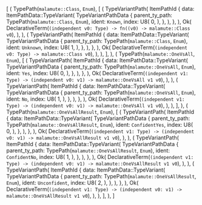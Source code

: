 [
    (
        TypePath(`malamute::Class`, `Enum`),
        [
            (
                TypeVariantPath(
                    ItemPathId {
                        data: ItemPathData::TypeVariant(
                            TypeVariantPathData {
                                parent_ty_path: TypePath(`malamute::Class`, `Enum`),
                                ident: `Known`,
                                index: U8(
                                    0,
                                ),
                            },
                        ),
                    },
                ),
                Ok(
                    DeclarativeTerm(`(independent v0: Type) -> fn((v0) -> malamute::Class v0`),
                ),
            ),
            (
                TypeVariantPath(
                    ItemPathId {
                        data: ItemPathData::TypeVariant(
                            TypeVariantPathData {
                                parent_ty_path: TypePath(`malamute::Class`, `Enum`),
                                ident: `Unknown`,
                                index: U8(
                                    1,
                                ),
                            },
                        ),
                    },
                ),
                Ok(
                    DeclarativeTerm(`(independent v0: Type) -> malamute::Class v0`),
                ),
            ),
        ],
    ),
    (
        TypePath(`malamute::OneVsAll`, `Enum`),
        [
            (
                TypeVariantPath(
                    ItemPathId {
                        data: ItemPathData::TypeVariant(
                            TypeVariantPathData {
                                parent_ty_path: TypePath(`malamute::OneVsAll`, `Enum`),
                                ident: `Yes`,
                                index: U8(
                                    0,
                                ),
                            },
                        ),
                    },
                ),
                Ok(
                    DeclarativeTerm(`(independent v1: Type) -> (independent v0: v1) -> malamute::OneVsAll v1 v0`),
                ),
            ),
            (
                TypeVariantPath(
                    ItemPathId {
                        data: ItemPathData::TypeVariant(
                            TypeVariantPathData {
                                parent_ty_path: TypePath(`malamute::OneVsAll`, `Enum`),
                                ident: `No`,
                                index: U8(
                                    1,
                                ),
                            },
                        ),
                    },
                ),
                Ok(
                    DeclarativeTerm(`(independent v1: Type) -> (independent v0: v1) -> malamute::OneVsAll v1 v0`),
                ),
            ),
        ],
    ),
    (
        TypePath(`malamute::OneVsAllResult`, `Enum`),
        [
            (
                TypeVariantPath(
                    ItemPathId {
                        data: ItemPathData::TypeVariant(
                            TypeVariantPathData {
                                parent_ty_path: TypePath(`malamute::OneVsAllResult`, `Enum`),
                                ident: `ConfidentYes`,
                                index: U8(
                                    0,
                                ),
                            },
                        ),
                    },
                ),
                Ok(
                    DeclarativeTerm(`(independent v1: Type) -> (independent v0: v1) -> malamute::OneVsAllResult v1 v0`),
                ),
            ),
            (
                TypeVariantPath(
                    ItemPathId {
                        data: ItemPathData::TypeVariant(
                            TypeVariantPathData {
                                parent_ty_path: TypePath(`malamute::OneVsAllResult`, `Enum`),
                                ident: `ConfidentNo`,
                                index: U8(
                                    1,
                                ),
                            },
                        ),
                    },
                ),
                Ok(
                    DeclarativeTerm(`(independent v1: Type) -> (independent v0: v1) -> malamute::OneVsAllResult v1 v0`),
                ),
            ),
            (
                TypeVariantPath(
                    ItemPathId {
                        data: ItemPathData::TypeVariant(
                            TypeVariantPathData {
                                parent_ty_path: TypePath(`malamute::OneVsAllResult`, `Enum`),
                                ident: `Unconfident`,
                                index: U8(
                                    2,
                                ),
                            },
                        ),
                    },
                ),
                Ok(
                    DeclarativeTerm(`(independent v1: Type) -> (independent v0: v1) -> malamute::OneVsAllResult v1 v0`),
                ),
            ),
        ],
    ),
]